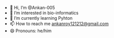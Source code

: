 - 👋 Hi, I’m @Ankan-005
- 👀 I’m interested in bio-informatics
- 🌱 I’m currently learning Pyhton
- 📫 How to reach me ankanroy121212@gmail.com
- 😄 Pronouns: he/him

<!---
Ankan-005/Ankan-005 is a ✨ special ✨ repository because its `README.md` (this file) appears on your GitHub profile.
You can click the Preview link to take a look at your changes.
--->
